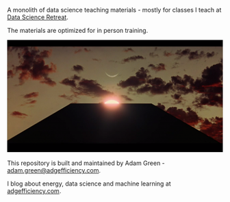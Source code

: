A monolith of data science teaching materials - mostly for classes I teach at [Data Science Retreat](https://datascienceretreat.com/).

The materials are optimized for in person training.

![](assets/monolith.png)

This repository is built and maintained by Adam Green - [adam.green@adgefficiency.com](adam.green@adgefficiency.com).

I blog about energy, data science and machine learning at [adgefficiency.com](https://adgefficiency.com/).
